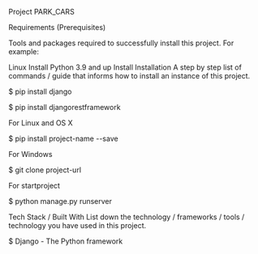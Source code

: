 Project PARK_CARS

Requirements (Prerequisites)

Tools and packages required to successfully install this project. For example:

Linux Install
Python 3.9 and up Install
Installation
A step by step list of commands / guide that informs how to install an instance of this project.

$ pip install django

$ pip install djangorestframework

For Linux and OS X

$ pip install project-name --save

For Windows

$ git clone project-url

For startproject

$ python manage.py runserver

Tech Stack / Built With
List down the technology / frameworks / tools / technology you have used in this project.

$ Django - The Python framework

